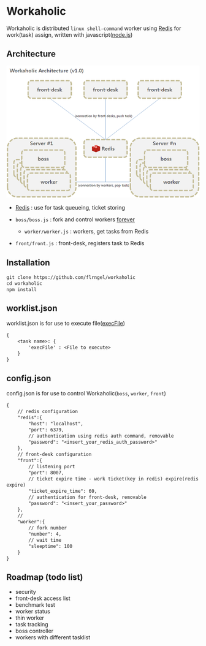 # Workaholic

Workaholic is distributed `linux shell-command` worker using [Redis](http://redis.io) for work(task) assign, written with javascript([node.js](http://nodejs.org))

## Architecture

![workaholic architecture v1.0](https://raw.githubusercontent.com/flrngel/workaholic/screenshots/workaholic_architectre_v1.0.png)

- [Redis](http://redis.io) : use for task queueing, ticket storing

- `boss/boss.js` : fork and control workers [forever](https://github.com/nodejitsu/forever)

	- `worker/worker.js` : workers, get tasks from Redis

- `front/front.js` : front-desk, registers task to Redis

## Installation

	git clone https://github.com/flrngel/workaholic
	cd workaholic
	npm install

## worklist.json

worklist.json is for use to execute file([execFile](http://nodejs.org/api/child_process.html#child_process_child_process_execfile_file_args_options_callback))

	{
		<task name>: {
			'execFile' : <File to execute>
		}
	}

## config.json

config.json is for use to control Workaholic(`boss`, `worker`, `front`)

	{
		// redis configuration
		"redis":{
			"host": "localhost",
			"port": 6379,
			// authentication using redis auth command, removable
			"password": "<insert_your_redis_auth_password>"
		},
		// front-desk configuration
		"front":{
			// listening port
			"port": 8007,
			// ticket expire time - work ticket(key in redis) expire(redis expire)
			"ticket_expire_time": 60,
			// authentication for front-desk, removable
			"password": "<insert_your_password>"
		},
		// 
		"worker":{
			// fork number
			"number": 4,
			// wait time
			"sleeptime": 100
		}
	}

## Roadmap (todo list)

- security
- front-desk access list
- benchmark test
- worker status
- thin worker
- task tracking
- boss controller
- workers with different tasklist
